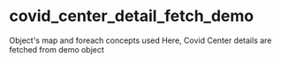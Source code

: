 # covid_center_detail_fetch_demo
Object's map and foreach concepts used
Here, Covid Center details are fetched from demo object 
